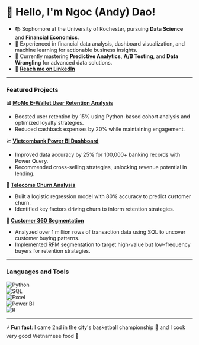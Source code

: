 # 👋 Hello, I'm Ngoc (Andy) Dao!  

- 📚 Sophomore at the University of Rochester, pursuing **Data Science** and **Financial Economics**.  
- 💼 Experienced in financial data analysis, dashboard visualization, and machine learning for actionable business insights.  
- 🌱 Currently mastering **Predictive Analytics**, **A/B Testing**, and **Data Wrangling** for advanced data solutions.
- 🔗 **[Reach me on LinkedIn](https://www.linkedin.com/in/ngoc-dao-le-bao/)**


---

### Featured Projects  

**📊 [MoMo E-Wallet User Retention Analysis](https://github.com/ndlb/Momo-Analytics)**  
- Boosted user retention by 15% using Python-based cohort analysis and optimized loyalty strategies.  
- Reduced cashback expenses by 20% while maintaining engagement.  

**📈 [Vietcombank Power BI Dashboard](https://github.com/ndlb/VCB-Customer-Service)**  
- Improved data accuracy by 25% for 100,000+ banking records with Power Query.  
- Recommended cross-selling strategies, unlocking revenue potential in lending.  

**🤖 [Telecoms Churn Analysis](https://github.com/ndlb/Churn-Analysis)**  
- Built a logistic regression model with 80% accuracy to predict customer churn.  
- Identified key factors driving churn to inform retention strategies.  

**🛒 [Customer 360 Segmentation](https://github.com/ndlb/Customer-360-Segmentation)**  
- Analyzed over 1 million rows of transaction data using SQL to uncover customer buying patterns.  
- Implemented RFM segmentation to target high-value but low-frequency buyers for retention strategies.  

---

### Languages and Tools  

![Python](https://img.shields.io/badge/Python-%2314354C.svg?style=flat-square&logo=python&logoColor=white)  
![SQL](https://img.shields.io/badge/SQL-%2346699C.svg?style=flat-square&logo=postgresql&logoColor=white)  
![Excel](https://img.shields.io/badge/Excel-%231D6F42.svg?style=flat-square&logo=microsoft-excel&logoColor=white)  
![Power BI](https://img.shields.io/badge/Power%20BI-%23F2C811.svg?style=flat-square&logo=powerbi&logoColor=black)  
![R](https://img.shields.io/badge/R-%23276DC3.svg?style=flat-square&logo=r&logoColor=white)

---

⚡ **Fun fact**: I came 2nd in the city's basketball championship 🏀 and I cook very good Vietnamese food 🍜 
